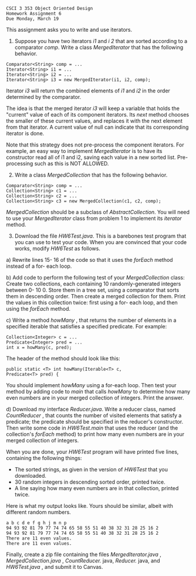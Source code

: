 ```
CSCI 3 353 Object Oriented Design
Homework Assignment 6
Due Monday, March 19
```
This assignment asks you to write and use iterators.

1. Suppose you have two iterators _i1_ and _i 2_ that are sorted according to a comparator
_comp_. Write a class _MergedIterator_ that has the following behavior.

```
Comparator<String> comp = ...
Iterator<String> i1 = ...
Iterator<String> i2 = ...
Iterator<String> i3 = new MergedIterator(i1, i2, comp);
```
Iterator _i3_ will return the combined elements of _i1_ and _i2_ in the order determined by the
comparator.

The idea is that the merged iterator _i3_ will keep a variable that holds the "current" value
of each of its component iterators. Its _next_ method chooses the smaller of these current
values, and replaces it with the next element from that iterator. A current value of null
can indicate that its corresponding iterator is done.

Note that this strategy does not pre-process the component iterators. For example, an
easy way to implement _MergedIterator_ is to have its constructor read all of i1 and i2,
saving each value in a new sorted list. Pre-processing such as this is NOT ALLOWED.

2. Write a class _MergedCollection_ that has the following behavior.

```
Comparator<String> comp = ...
Collection<String> c1 = ...
Collection<String> c2 = ...
Collection<String> c3 = new MergedCollection(c1, c2, comp);
```
_MergedCollection_ should be a subclass of _AbstractCollection_. You will need to use your
_MergedIterator_ class from problem 1 to implement its _iterator_ method.


3. Download the file _HW6Test.java_. This is a barebones test program that you can use
to test your code. When you are convinced that your code works, modify _HW6Test_ as
follows.

a) Rewrite lines 15- 16 of the code so that it uses the _forEach_ method instead of a for-
each loop.

b) Add code to perform the following test of your _MergedCollection_ class: Create two
collections, each containing 10 randomly-generated integers between 0- 10 0. Store
them in a tree set, using a comparator that sorts them in descending order. Then create
a merged collection for them. Print the values in this collection twice: first using a for-
each loop, and then using the _forEach_ method.

c) Write a method _howMany_ , that returns the number of elements in a specified iterable
that satisfies a specified predicate. For example:

```
Collection<Integer> c = ...
Predicate<Integer> pred = ...
int x = howMany(c, pred);
```
The header of the method should look like this:

```
public static <T> int howMany(Iterable<T> c,
Predicate<T> pred) {
```
You should implement _howMany_ using a for-each loop. Then test your method by
adding code to _main_ that calls _howMany_ to determine how many even numbers are in
your merged collection of integers. Print the answer.

d) Download my interface _Reducer.java_. Write a reducer class, named
_CountReducer<T>_ , that counts the number of visited elements that satisfy a predicate;
the predicate should be specified in the reducer's constructor. Then write some code in
_HW6Test.main_ that uses the reducer (and the collection's _forEach_ method) to print how
many even numbers are in your merged collection of integers.


When you are done, your _HW6Test_ program will have printed five lines, containing the
following things:

- The sorted strings, as given in the version of _HW6Test_ that you downloaded.
- 30 random integers in descending sorted order, printed twice.
- A line saying how many even numbers are in that collection, printed twice.

Here is what my output looks like. Yours should be similar, albeit with different random
numbers.

```
a b c d e f g h j m n p
94 93 92 81 79 77 74 74 65 58 55 51 40 38 32 31 28 25 16 2
94 93 92 81 79 77 74 74 65 58 55 51 40 38 32 31 28 25 16 2
There are 11 even values.
There are 11 even values.
```
Finally, create a zip file containing the files _MergedIterator.java_ , _MergedCollection.java_ ,
_CountReducer._ java, _Reducer._ java, and _HW6Test.java_ , and submit it to Canvas.


